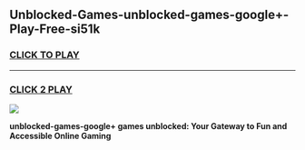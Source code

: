 
## Unblocked-Games-unblocked-games-google+-Play-Free-si51k
<h3>
<a href="https://premium76.site?title=unblocked-games-google+&ref=20M">CLICK TO PLAY</a></h3>
<hr>

<h3>
<a href="https://premium76.site?title=unblocked-games-google+&ref=20M">CLICK 2 PLAY</a>
  
</h3>

<a href="https://premium76.site?title=unblocked-games-google+&ref=19M"><img src="https://clearcache.store/games.png"></a>


**unblocked-games-google+ games unblocked: Your Gateway to Fun and Accessible Online Gaming**
